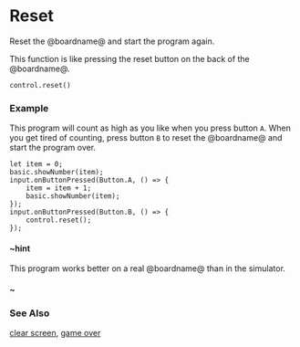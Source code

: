 # Reset

Reset the @boardname@ and start the program again.

This function is like pressing the reset button on the back of the @boardname@.

```sig
control.reset()
```

### Example

This program will count as high as you like when you press button `A`.
When you get tired of counting, press button `B` to reset the
@boardname@ and start the program over.

```blocks
let item = 0;
basic.showNumber(item);
input.onButtonPressed(Button.A, () => {
    item = item + 1;
    basic.showNumber(item);
});
input.onButtonPressed(Button.B, () => {
    control.reset();
});
```

#### ~hint

This program works better on a real @boardname@ than in the simulator.

#### ~

### See Also

[clear screen](/reference/basic/clear-screen), [game over](/reference/game/game-over)
